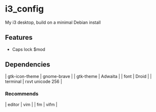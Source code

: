 i3_config
=========

My i3 desktop, build on a minimal Debian install

## Features

* Caps lock $mod

## Dependencies

| gtk-icon-theme | gnome-brave |
| gtk-theme | Adwaita |
| font | Droid |
| terminal | rxvt unicode 256 |

### Recommends
| editor | vim |
| fm | vifm |
